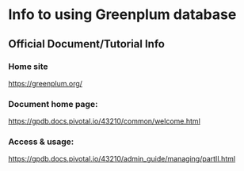 # Info to using Greenplum database
## Official Document/Tutorial Info
### Home site
  https://greenplum.org/
### Document home page:
  https://gpdb.docs.pivotal.io/43210/common/welcome.html

### Access & usage:
  https://gpdb.docs.pivotal.io/43210/admin_guide/managing/partII.html
